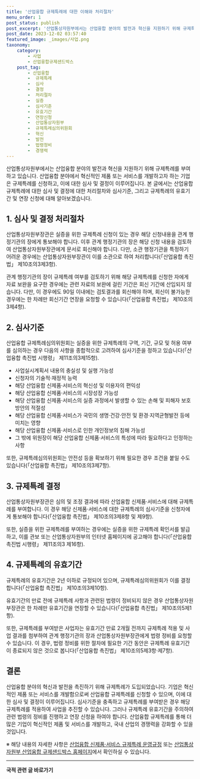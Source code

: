 ```yaml
---
title: '산업융합 규제특례에 대한 이해와 처리절차'
menu_order: 1
post_status: publish
post_excerpt: '산업통상자원부에서는 산업융합 분야의 발전과 혁신을 지원하기 위해 규제특례를 부여하고 있습니다. 산업융합 분야에서 혁신적인 제품 또는 서비스를 개발하고자 하는 기업은 규제특례를 신청하고, 이에 대한 심사 및 결정이 이루어집니다. 본 글에서는 산업융합 규제특례에 대한 심사 및 결정에 대한 처리절차와 심사기준, 그리고 규제특례의 유효기간 및 연장 신청에 대해 알아보겠습니다.'
post_date: 2023-12-02 03:57:40
featured_image: _images/사업.png
taxonomy:
    category:
        - 사업
        - 산업융합규제샌드박스
    post_tag:
        - 산업융합
        -  규제특례
        -  심사
        -  결정
        -  처리절차
        -  실증
        -  심사기준
        -  유효기간
        -  연장신청
        -  산업통상자원부
        -  규제특례심의위원회
        -  혁신
        -  발전
        -  법령정비
        -  경쟁력
---
```




산업통상자원부에서는 산업융합 분야의 발전과 혁신을 지원하기 위해 규제특례를 부여하고 있습니다. 산업융합 분야에서 혁신적인 제품 또는 서비스를 개발하고자 하는 기업은 규제특례를 신청하고, 이에 대한 심사 및 결정이 이루어집니다. 본 글에서는 산업융합 규제특례에 대한 심사 및 결정에 대한 처리절차와 심사기준, 그리고 규제특례의 유효기간 및 연장 신청에 대해 알아보겠습니다.

## 1. 심사 및 결정 처리절차

산업통상자원부장관은 실증을 위한 규제특례 신청이 있는 경우 해당 신청내용을 관계 행정기관의 장에게 통보해야 합니다. 이후 관계 행정기관의 장은 해당 신청 내용을 검토하여 산업통상자원부장관에게 문서로 회신해야 합니다. 다만, 소관 행정기관을 특정하기 어려운 경우에는 산업통상자원부장관이 이를 소관으로 하여 처리합니다(「산업융합 촉진법」 제10조의3제3항).

관계 행정기관의 장이 규제특례 여부를 검토하기 위해 해당 규제특례를 신청한 자에게 자료 보완을 요구한 경우에는 관련 자료의 보완에 걸린 기간은 회신 기간에 산입되지 않습니다. 다만, 이 경우에도 90일 이내에는 검토결과를 회신해야 하며, 회신이 불가능한 경우에는 한 차례만 회신기간 연장을 요청할 수 있습니다(「산업융합 촉진법」 제10조의3제4항).

## 2. 심사기준

산업융합 규제특례심의위원회는 실증을 위한 규제특례의 구역, 기간, 규모 및 허용 여부를 심의하는 경우 다음의 사항을 종합적으로 고려하여 심사기준을 정하고 있습니다(「산업융합 촉진법 시행령」 제11조의3제15항).

- 사업실시계획서 내용의 충실성 및 실행 가능성
- 신청자의 기술적·재정적 능력
- 해당 산업융합 신제품·서비스의 혁신성 및 이용자의 편익성
- 해당 산업융합 신제품·서비스의 시장성장 가능성
- 해당 산업융합 신제품·서비스의 실증 과정에서 발생할 수 있는 손해 및 피해자 보호 방안의 적절성
- 해당 산업융합 신제품·서비스가 국민의 생명·건강·안전 및 환경·지역균형발전 등에 미치는 영향
- 해당 산업융합 신제품·서비스로 인한 개인정보의 침해 가능성
- 그 밖에 위원장이 해당 산업융합 신제품·서비스의 특성에 따라 필요하다고 인정하는 사항

또한, 규제특례심의위원회는 안전성 등을 확보하기 위해 필요한 경우 조건을 붙일 수도 있습니다(「산업융합 촉진법」 제10조의3제7항).

## 3. 규제특례 결정

산업통상자원부장관은 심의 및 조정 결과에 따라 산업융합 신제품·서비스에 대해 규제특례를 부여합니다. 이 경우 해당 신제품·서비스에 대한 규제특례의 심사기준을 신청자에게 통보해야 합니다(「산업융합 촉진법」 제10조의3제8항 및 제9항).

또한, 실증을 위한 규제특례를 부여하는 경우에는 실증을 위한 규제특례 확인서를 발급하고, 이를 관보 또는 산업통상자원부의 인터넷 홈페이지에 공고해야 합니다(「산업융합 촉진법 시행령」 제11조의3 제16항).

## 4. 규제특례의 유효기간

규제특례의 유효기간은 2년 이하로 규정되어 있으며, 규제특례심의위원회가 이를 결정합니다(「산업융합 촉진법」 제10조의3제10항).

유효기간의 만료 전에 규제특례 사항과 관련된 법령이 정비되지 않은 경우 산업통상자원부장관은 한 차례만 유효기간을 연장할 수 있습니다(「산업융합 촉진법」 제10조의5제1항).

또한, 규제특례를 부여받은 사업자는 유효기간 만료 2개월 전까지 규제특례 적용 및 사업 결과를 첨부하여 관계 행정기관의 장과 산업통상자원부장관에게 법령 정비를 요청할 수 있습니다. 이 경우, 법령 정비를 위한 절차에 필요한 기간 동안은 규제특례 유효기간이 종료되지 않은 것으로 봅니다(「산업융합 촉진법」 제10조의5제3항·제7항).

## 결론

산업융합 분야의 혁신과 발전을 촉진하기 위해 규제특례가 도입되었습니다. 기업은 혁신적인 제품 또는 서비스를 개발함으로써 산업융합 규제특례를 신청할 수 있으며, 이에 대한 심사 및 결정이 이루어집니다. 심사기준을 충족하고 규제특례를 부여받은 경우 해당 규제특례를 적용하여 사업을 추진할 수 있습니다. 그러나 규제특례 유효기간을 주의하여 관련 법령의 정비를 진행하고 연장 신청을 하여야 합니다. 산업융합 규제특례를 통해 더 많은 기업이 혁신적인 제품 및 서비스를 개발하고, 국내 산업의 경쟁력을 강화할 수 있을 것입니다.

※ 해당 내용의 자세한 사항은 [산업융합 신제품·서비스 규제특례 운영규정](https://www.motie.go.kr/motie/ne/presse/pressbrd/speech/2021/download/222.pdf) 또는 [산업통상자원부 산업융합 규제샌드박스 홈페이지](https://sand.motie.go.kr/main/main.do)에서 확인하실 수 있습니다.
<!-- wp:separator -->
<hr class="wp-block-separator has-alpha-channel-opacity"/>
<!-- /wp:separator -->

<!-- wp:group {"backgroundColor":"base","layout":{"type":"constrained"}} -->
<div class="wp-block-group has-base-background-color has-background"><!-- wp:paragraph {"align":"center","fontSize":"medium"} -->
<p class="has-text-align-center has-large-font-size"><strong>국적 관련 글 바로가기</strong></p>
<!-- /wp:paragraph -->


<!-- wp:latest-posts
{"categories":[{"id":14351,"count":19,"description":"","link":"https://uknowlaw.com/category/%ea%b5%ad%ec%a0%81/","name":"국적","slug":"국적","taxonomy":"category","parent":0,"meta":[],"_links":{"self":[{"href":"https://uknowlaw.com/wp-json/wp/v2/categories/14351"}],"collection":[{"href":"https://uknowlaw.com/wp-json/wp/v2/categories"}],"about":[{"href":"https://uknowlaw.com/wp-json/wp/v2/taxonomies/category"}],"wp:post_type":[{"href":"https://uknowlaw.com/wp-json/wp/v2/posts?categories=14351"}],"curies":[{"name":"wp","href":"https://api.w.org/{rel}","templated":true}]}}],"postsToShow":100,"excerptLength":28,"postLayout":"grid","columns":2,"featuredImageAlign":"left","featuredImageSizeSlug":"large","fontSize":"small"} /--></div>
<!-- /wp:group -->